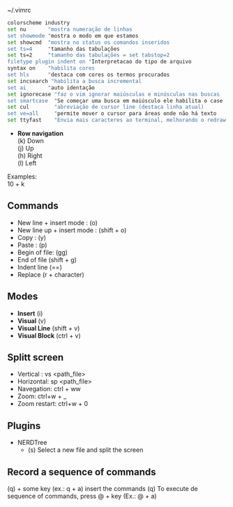 
~/.vimrc
```bash
colorscheme industry
set nu       "mostra numeração de linhas
set showmode "mostra o modo em que estamos
set showcmd  "mostra no status os comandos inseridos
set ts=4     "tamanho das tabulações
set ts=2     "tamanho das tabulações = set tabstop=2
filetype plugin indent on "Interpretacao do tipo de arquivo
syntax on    "habilita cores
set hls      "destaca com cores os termos procurados
set incsearch "habilita a busca incremental
set ai       "auto identação
set ignorecase "faz o vim ignorar maiúsculas e minúsculas nas buscas
set smartcase  "Se começar uma busca em maiúsculo ele habilita o case
set cul        "abreviação de cursor line (destaca linha atual)
set ve=all     "permite mover o cursor para áreas onde não há texto
set ttyfast    "Envia mais caracteres ao terminal, melhorando o redraw de janelas. 
```


- **Row navigation**  
(k) Down  
(j) Up  
(h) Right  
(l) Left  

Examples:  
10 + k 

## Commands
- New line + insert mode : (o)
- New line up + insert mode : (shift + o)
- Copy : (y)
- Paste : (p)
- Begin of file: (gg)
- End of file (shift + g)
- Indent line (==)
- Replace (r + character)

## Modes
- **Insert** (i)
- **Visual** (v)
- **Visual Line** (shift + v)
- **Visual Block** (ctrl + v)

## Splitt screen
- Vertical :  vs <path_file>
- Horizontal: sp <path_file>
- Navegation: ctrl + ww
- Zoom: ctrl+w + _
- Zoom restart: ctrl+w + 0

## Plugins
- NERDTree 
  - (s) Select a new file and split the screen

## Record a sequence of commands

(q) + some key (ex.: q + a)
insert the commands
(q)
To execute de sequence of commands, press @ + key (Ex.: @ + a)
